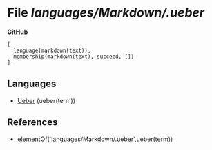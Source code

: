 # File _languages/Markdown/.ueber_
**[GitHub](https://github.com/softlang/yas/blob/master/languages/Markdown/.ueber)**
```
[
  language(markdown(text)),
  membership(markdown(text), succeed, [])
].
```

## Languages
* [Ueber](../languages/Ueber.md) (ueber(term))

## References
* elementOf('languages/Markdown/.ueber',ueber(term))
